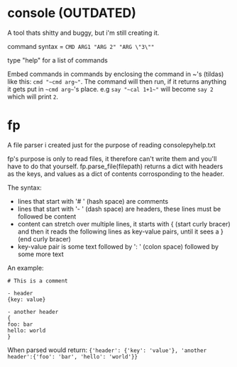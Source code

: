 # console (OUTDATED)
A tool thats shitty and buggy, but i'm still creating it.

command syntax = `CMD ARG1 "ARG 2" "ARG \"3\""`

type "help" for a list of commands

Embed commands in commands by enclosing the command in ~'s (tildas) like this: `cmd "~cmd arg~"`.
The command will then run, if it returns anything it gets put in `~cmd arg~`'s place.
e.g `say "~cal 1+1~"` will become `say 2` which will print `2`.

# fp
A file parser i created just for the purpose of reading consolepyhelp.txt

fp's purpose is only to read files, it therefore can't write them and you'll have to do that yourself.
fp.parse_file(filepath) returns a dict with headers as the keys, and values as a dict of contents corrosponding to the header.

The syntax:
* lines that start with '# ' (hash space) are comments
* lines that start with '- ' (dash space) are headers, these lines must be followed be content
* content can stretch over multiple lines, it starts with { (start curly bracer) and then it reads the following lines as key-value pairs, until it sees a } (end curly bracer)
* key-value pair is some text followed by ': ' (colon space) followed by some more text

An example:
```
# This is a comment

- header
{key: value}

- another header
{
foo: bar
hello: world
}
```
When parsed would return:
`{'header': {'key': 'value'}, 'another header':{'foo': 'bar', 'hello': 'world'}}`

